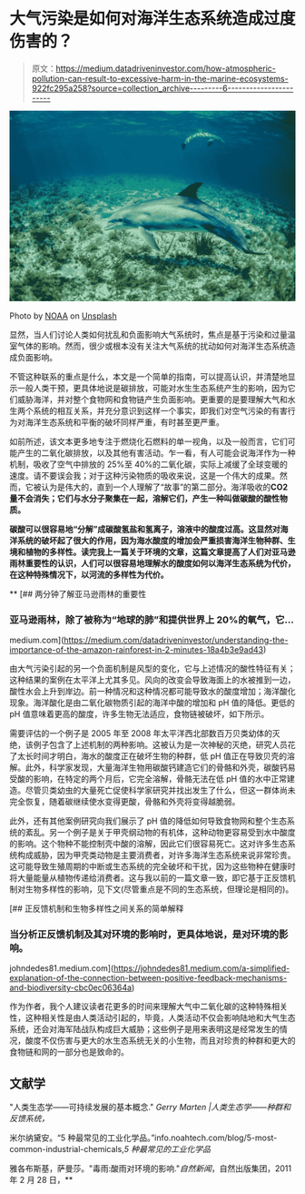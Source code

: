 # 大气污染是如何对海洋生态系统造成过度伤害的？

> 原文：<https://medium.datadriveninvestor.com/how-atmospheric-pollution-can-result-to-excessive-harm-in-the-marine-ecosystems-922fc295a258?source=collection_archive---------6----------------------->

![](img/ea30b2a6d1aa8b389fd078d7af185ab0.png)

Photo by [NOAA](https://unsplash.com/@noaa?utm_source=medium&utm_medium=referral) on [Unsplash](https://unsplash.com?utm_source=medium&utm_medium=referral)

显然，当人们讨论人类如何扰乱和负面影响大气系统时，焦点是基于污染和过量温室气体的影响。然而，很少或根本没有关注大气系统的扰动如何对海洋生态系统造成负面影响。

不管这种联系的重点是什么，本文是一个简单的指南，可以提高认识，并清楚地显示一般人类干预，更具体地说是碳排放，可能对水生生态系统产生的影响，因为它们威胁海洋，并对整个食物网和食物链产生负面影响。更重要的是要理解大气和水生两个系统的相互关系，并充分意识到这样一个事实，即我们对空气污染的有害行为对海洋生态系统和平衡的破坏同样严重，有时甚至更严重。

如前所述，该文本更多地专注于燃烧化石燃料的单一视角，以及一般而言，它们可能产生的二氧化碳排放，以及其他有害活动。乍一看，有人可能会说海洋作为一种机制，吸收了空气中排放的 25%至 40%的二氧化碳，实际上减缓了全球变暖的速度。请不要误会我；对于这种污染物质的吸收来说，这是一个伟大的成果。然而，它被认为是伟大的，直到一个人理解了“故事”的第二部分。海洋吸收的**CO2 量不会消失；它们与水分子聚集在一起，溶解它们，产生一种叫做碳酸的酸性物质。**

**碳酸可以很容易地“分解”成碳酸氢盐和氢离子，溶液中的酸度过高。这显然对海洋系统的破坏起了很大的作用，因为海水酸度的增加会严重损害海洋生物种群、生境和植物的多样性。读完我上一篇关于环境的文章，这篇文章提高了人们对亚马逊雨林重要性的认识，人们可以很容易地理解水的酸度如何以海洋生态系统为代价，在这种特殊情况下，以河流的多样性为代价。**

**[](https://medium.com/datadriveninvestor/understanding-the-importance-of-the-amazon-rainforest-in-2-minutes-18a4b3e9ad43) [## 两分钟了解亚马逊雨林的重要性

### 亚马逊雨林，除了被称为“地球的肺”和提供世界上 20%的氧气，它…

medium.com](https://medium.com/datadriveninvestor/understanding-the-importance-of-the-amazon-rainforest-in-2-minutes-18a4b3e9ad43) 

由大气污染引起的另一个负面机制是风型的变化，它与上述情况的酸性特征有关；这种结果的案例在太平洋上尤其多见。风向的改变会导致海面上的水被推到一边，酸性水会上升到岸边。前一种情况和这种情况都可能导致水的酸度增加；海洋酸化现象。海洋酸化是由二氧化碳物质引起的海洋中酸的增加和 pH 值的降低。更低的 pH 值意味着更高的酸度，许多生物无法适应，食物链被破坏，如下所示。

需要评估的一个例子是 2005 年至 2008 年太平洋西北部数百万贝类幼体的灭绝，该例子包含了上述机制的两种影响。这被认为是一次神秘的灭绝，研究人员花了太长时间才明白，海水的酸度正在破坏生物的种群，低 pH 值正在导致贝壳的溶解。此外，科学家发现，大量海洋生物用碳酸钙建造它们的骨骼和外壳，碳酸钙易受酸的影响，在特定的两个月后，它完全溶解，骨骼无法在低 pH 值的水中正常建造。尽管贝类幼虫的大量死亡促使科学家研究并找出发生了什么，但这一群体尚未完全恢复，随着碳继续使水变得更酸，骨骼和外壳将变得越脆弱。

此外，还有其他案例研究向我们展示了 pH 值的降低如何导致食物网和整个生态系统的紊乱。另一个例子是关于甲壳纲动物的有机体，这种动物更容易受到水中酸度的影响。这个物种不能控制壳中酸的溶解，因此它们很容易死亡。这对许多生态系统构成威胁，因为甲壳类动物是主要消费者，对许多海洋生态系统来说非常珍贵。这可能导致生殖周期的中断或生态系统的完全破坏和干扰，因为这些物种在健康时将大量能量从植物传递给消费者。这与我以前的一篇文章一致，即它基于正反馈机制对生物多样性的影响，见下文(尽管重点是不同的生态系统，但理论是相同的)。

[](https://johndedes81.medium.com/a-simplified-explanation-of-the-connection-between-positive-feedback-mechanisms-and-biodiversity-cbc0ec06364a) [## 正反馈机制和生物多样性之间关系的简单解释

### 当分析正反馈机制及其对环境的影响时，更具体地说，是对环境的影响。

johndedes81.medium.com](https://johndedes81.medium.com/a-simplified-explanation-of-the-connection-between-positive-feedback-mechanisms-and-biodiversity-cbc0ec06364a) 

作为作者，我个人建议读者花更多的时间来理解大气中二氧化碳的这种特殊相关性，这种相关性是由人类活动引起的，毕竟，人类活动不仅会影响陆地和大气生态系统，还会对海军陆战队构成巨大威胁；这些例子是用来表明这是经常发生的情况，酸度不仅伤害与更大的水生态系统无关的小生物，而且对珍贵的种群和更大的食物链和网的一部分也是致命的。

## 文献学

"人类生态学——可持续发展的基本概念." *Gerry Marten |人类生态学——种群和反馈系统，*

米尔纳黛安。“5 种最常见的工业化学品。”info.noahtech.com/blog/5-most-common-industrial-chemicals,*5 种最常见的工业化学品*

雅各布斯基，萨曼莎。"毒雨:酸雨对环境的影响."*自然新闻*，自然出版集团，2011 年 2 月 28 日，**
